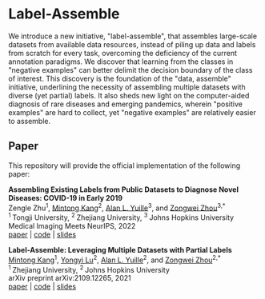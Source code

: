 # Label-Assemble

We introduce a new initiative, "label-assemble", that assembles large-scale datasets from available data resources, instead of piling up data and labels from scratch for every task, overcoming the deficiency of the current annotation paradigms. We discover that learning from the classes in "negative examples" can better delimit the decision boundary of the class of interest. This discovery is the foundation of the "data, assemble" initiative, underlining the necessity of assembling multiple datasets with diverse (yet partial) labels. It also sheds new light on the computer-aided diagnosis of rare diseases and emerging pandemics, wherein "positive examples" are hard to collect, yet "negative examples" are relatively easier to assemble.

## Paper
This repository will provide the official implementation of the following paper:

<b>Assembling Existing Labels from Public Datasets to Diagnose Novel Diseases: COVID-19 in Early 2019</b> <br/>
Zengle Zhu<sup>1</sup>, [Mintong Kang](https://scholar.google.com/citations?hl=en&user=oHXw2SAAAAAJ)<sup>2</sup>, [Alan L. Yuille](https://www.cs.jhu.edu/~ayuille/)<sup>3</sup>, and [Zongwei Zhou](https://www.zongweiz.com/)<sup>3,*</sup> <br/>
<sup>1 </sup>Tongji University,   <sup>2 </sup>Zhejiang University,   <sup>3 </sup>Johns Hopkins University <br/>
Medical Imaging Meets NeurIPS, 2022 <br/>
[paper]() | [code](https://github.com/MrGiovanni/DataAssemble) | [slides]()

<b>Label-Assemble: Leveraging Multiple Datasets with Partial Labels</b> <br/>
[Mintong Kang](https://scholar.google.com/citations?hl=en&user=oHXw2SAAAAAJ)<sup>1</sup>, [Yongyi Lu](https://scholar.google.com/citations?user=rIJ99V4AAAAJ&hl=en)<sup>2</sup>, [Alan L. Yuille](https://www.cs.jhu.edu/~ayuille/)<sup>2</sup>, and [Zongwei Zhou](https://www.zongweiz.com/)<sup>2,*</sup> <br/>
<sup>1 </sup>Zhejiang University,   <sup>2 </sup>Johns Hopkins University <br/>
arXiv preprint arXiv:2109.12265, 2021 <br/>
[paper](https://arxiv.org/pdf/2109.12265.pdf) | [code](https://github.com/MrGiovanni/DataAssemble) | [slides](https://d5b3ebbb-7f8d-4011-9114-d87f4a930447.filesusr.com/ugd/deaea1_d6c4a2b816f442209fbce205fc795b5a.pdf)

